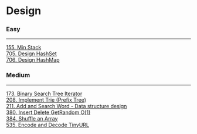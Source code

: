 # Design

### Easy
---
[155. Min Stack](solutions/0155-Min%20Stack.md)</br>
[705. Design HashSet](solutions/0705-Design%20HashSet.md)</br>
[706. Design HashMap](solutions/0706-Design%20HashMap.md)</br>

### Medium
---
[173. Binary Search Tree Iterator](solutions/0173-Binary%20Search%20Tree%20Iterator.md)</br>
[208. Implement Trie (Prefix Tree)](solutions/0208-Implement%20Trie%20(Prefix%20Tree).md)</br>
[211. Add and Search Word - Data structure design](solutions/0211-Add%20and%20Search%20Word%20-%20Data%20structure%20design.md)</br>
[380. Insert Delete GetRandom O(1)](solutions/0380-Insert%20Delete%20GetRandom%20O(1).md)</br>
[384. Shuffle an Array](solutions/0384-Shuffle%20an%20Array.md)</br>
[535. Encode and Decode TinyURL](solutions/0535-Encode%20and%20Decode%20TinyURL.md)</br>